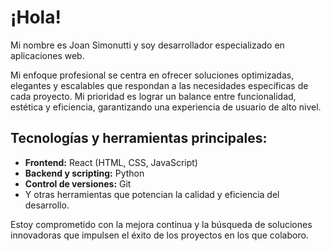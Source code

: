  <h1>¡Hola!</h1>
    <p>Mi nombre es Joan Simonutti y soy desarrollador especializado en aplicaciones web.</p>
    <p>Mi enfoque profesional se centra en ofrecer soluciones optimizadas, elegantes y escalables que respondan a las necesidades específicas de cada proyecto. Mi prioridad es lograr un balance entre funcionalidad, estética y eficiencia, garantizando una experiencia de usuario de alto nivel.</p>
    <h2>Tecnologías y herramientas principales:</h2>
    <ul>
        <li><strong>Frontend:</strong> React (HTML, CSS, JavaScript)</li>
        <li><strong>Backend y scripting:</strong> Python</li>
        <li><strong>Control de versiones:</strong> Git</li>
        <li>Y otras herramientas que potencian la calidad y eficiencia del desarrollo.</li>
    </ul>
    <p>Estoy comprometido con la mejora continua y la búsqueda de soluciones innovadoras que impulsen el éxito de los proyectos en los que colaboro.</p>
